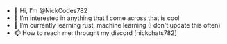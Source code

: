 - 👋 Hi, I’m @NickCodes782
- 👀 I’m interested in anything that I come across that is cool
- 🌱 I’m currently learning rust, machine learning (I don't update this often) 
- 📫 How to reach me: throught my discord [nickchats782]

<!---
NickCodes782/NickCodes782 is a ✨ special ✨ repository because its `README.md` (this file) appears on your GitHub profile.
You can click the Preview link to take a look at your changes.
--->
